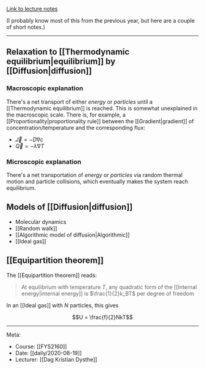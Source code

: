 [Link to lecture notes](https://www.uio.no/studier/emner/matnat/fys/FYS2160/h20/Lectures%20and%20assignments/Lecture2/Lecture_2_Fys2160_2020.pdf)

(I probably know most of this from the previous year, but here are a couple of short notes.)

***

## Relaxation to [[Thermodynamic equilibrium|equilibrium]] by [[Diffusion|diffusion]]

### Macroscopic explanation

There's a net transport of either *energy* or *particles* until a [[Thermodynamic equilibrium]] is reached. This is somewhat unexplained in the macroscopic scale. There is, for example, a [[Proportionality|proportionality rule]] between the [[Gradient|gradient]] of concentration/temperature and the corresponding flux:

- $\vec J =-D\nabla c$
- $\vec Q = -\lambda \nabla T$

### Microscopic explanation

There's a net transportation of *energy* or *particles* via random thermal motion and particle collisions, which eventually makes the system reach equilibrium. 

## Models of [[Diffusion|diffusion]]

- Molecular dynamics
- [[Random walk]]
- [[Algorithmic model of diffusion|Algorithmic]]
- [[Ideal gas]]

## [[Equipartition theorem]]

The [[Equipartition theorem]] reads:

> At equilibrium with temperature $T$, any quadratic form of the [[Internal energy|internal energy]] is $\frac{1}{2}k_BT$ per degree of freedom

In an [[Ideal gas]] with $N$ particles, this gives

$$U = \frac{f}{2}NkT$$

***

Meta:
- Course: [[FYS2160]]
- Date: [[daily/2020-08-19]]
- Lecturer: [[Dag Kristian Dysthe]]